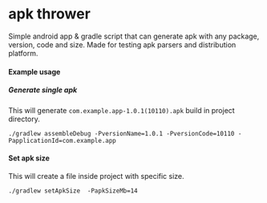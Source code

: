 # apk thrower

Simple android app & gradle script that can generate apk with any package, version, code and size.
Made for testing apk parsers and distribution platform.

#### Example usage

##### Generate single apk
This will generate `com.example.app-1.0.1(10110).apk` build in project directory.
```
./gradlew assembleDebug -PversionName=1.0.1 -PversionCode=10110 -PapplicationId=com.example.app
```

#### Set apk size
This will create a file inside project with specific size.
```
./gradlew setApkSize  -PapkSizeMb=14
```
